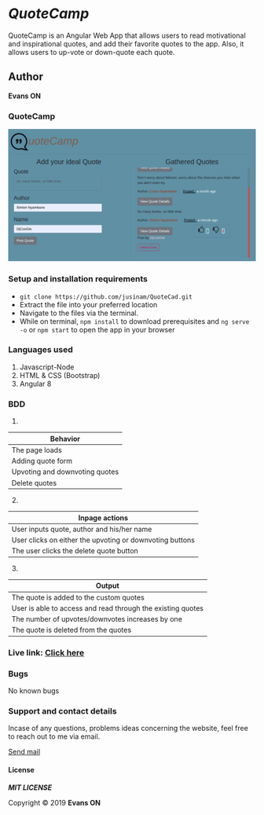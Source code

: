 # _QuoteCamp_
QuoteCamp is an Angular Web App that allows users to read motivational and inspirational quotes, and add their favorite quotes to the app. Also, it allows users to up-vote or down-quote each quote.

## Author
**Evans ON** 


### QuoteCamp

![Quote ](src/assets/quocamp.png)

### Setup and installation requirements
- ` git clone https://github.com/jusinam/QuoteCad.git `
- Extract the file into your preferred location
- Navigate to the files via the terminal.
- While on terminal, `npm install` to download prerequisites and  ` ng serve -o ` or ` npm start ` to open the app in your browser

### Languages used
1. Javascript-Node 
2. HTML & CSS (Bootstrap)
3. Angular 8

### BDD
1. 
| Behavior |
| -------- |
| The page loads  | 
| Adding quote form |
| Upvoting and downvoting quotes |
| Delete  quotes |

2. 
| Inpage actions |
| -------------- |
| User inputs quote, author and his/her name |
| User clicks on either the upvoting or downvoting buttons | 
| The user clicks the delete quote button |
3. 
| Output |
| ------ |
| The quote is added to the custom quotes |
| User is able to access and read through the existing quotes |
| The number of upvotes/downvotes increases by one | 
| The quote is deleted from the quotes |

### Live link: [Click here](https://jusinam.github.io/QuoteCad/)

### Bugs
No known bugs


### Support and contact details
Incase of any questions, problems ideas concerning the website, feel free to reach out to me via email.

[Send mail](mailto:evansonchagwa01@gmail.com)

#### License

***MIT LICENSE***


Copyright &copy; 2019 **Evans ON**
